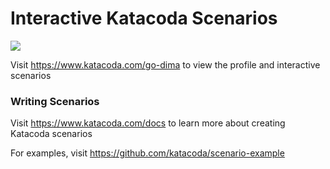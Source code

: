 # Interactive Katacoda Scenarios

[![](http://shields.katacoda.com/katacoda/go-dima/count.svg)](https://www.katacoda.com/go-dima "Get your profile on Katacoda.com")

Visit https://www.katacoda.com/go-dima to view the profile and interactive scenarios

### Writing Scenarios
Visit https://www.katacoda.com/docs to learn more about creating Katacoda scenarios

For examples, visit https://github.com/katacoda/scenario-example
